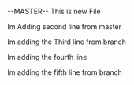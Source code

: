 --MASTER--
This is new File

Im Adding second line from master

Im adding the Third line from branch

Im adding the fourth line

Im adding the fifth line from branch

